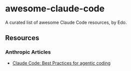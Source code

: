 # awesome-claude-code

A curated list of awesome Claude Code resources, by Edo.

## Resources

### Anthropic Articles

- [Claude Code: Best Practices for agentic coding](https://www.anthropic.com/engineering/claude-code-best-practices)
